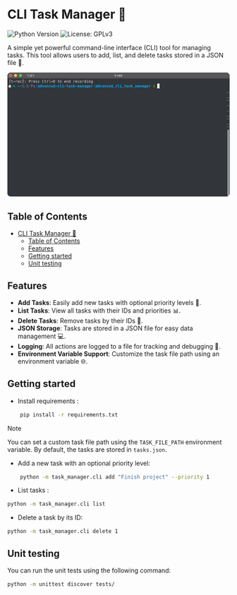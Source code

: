 # CLI Task Manager 📝

![Python Version](https://img.shields.io/badge/python-3.13.2-blue)
![License: GPLv3](https://img.shields.io/badge/License-GPLv3-blue)

A simple yet powerful command-line interface (CLI) tool for managing tasks. This tool allows users to add, list, and delete tasks stored in a JSON file 📁.

![screencast](advanced_cli_task_manager/t-rec.gif)

## Table of Contents

- [CLI Task Manager 📝](#cli-task-manager-)
  - [Table of Contents](#table-of-contents)
  - [Features](#features)
  - [Getting started](#getting-started)
  - [Unit testing](#unit-testing)

## Features

- **Add Tasks**: Easily add new tasks with optional priority levels 📝.
- **List Tasks**: View all tasks with their IDs and priorities 📊.
- **Delete Tasks**: Remove tasks by their IDs 🚮.
- **JSON Storage**: Tasks are stored in a JSON file for easy data management 💻.
- **Logging**: All actions are logged to a file for tracking and debugging 📝.
- **Environment Variable Support**: Customize the task file path using an environment variable 🌐.

## Getting started

- Install requirements :

```bash
    pip install -r requirements.txt
```

>[!NOTE]
>You can set a custom task file path using the `TASK_FILE_PATH` environment variable. By default, the tasks are stored in `tasks.json`.

- Add a new task with an optional priority level:

```bash
    python -m task_manager.cli add "Finish project" --priority 1
```

- List tasks :

```bash
python -m task_manager.cli list
```

- Delete a task by its ID:

```bash
python -m task_manager.cli delete 1
```

## Unit testing

You can run the unit tests using the following command:

```bash
python -m unittest discover tests/
```
